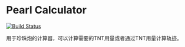 # Pearl Calculator

[![Build Status](https://travis-ci.org/DichuuCraft/pearl-calculator.svg?branch=master)](https://travis-ci.org/github/DichuuCraft/pearl-calculator)

用于珍珠炮的计算器，可以计算需要的TNT用量或者通过TNT用量计算轨迹。